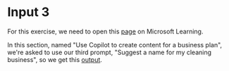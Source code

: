 # Input 3

For this exercise, we need to open this [page](https://microsoftlearning.github.io/mslearn-ai-fundamentals/Instructions/Labs/12-generative-ai.html) on Microsoft Learning.

In this section, named "Use Copilot to create content for a business plan", we're asked to use our third prompt, "Suggest a name for my cleaning business", so we get this [output](https://github.com/fernandosserra/microsoft-copilot-ai-dio/blob/main/outputs/Output_3.png?raw=true).